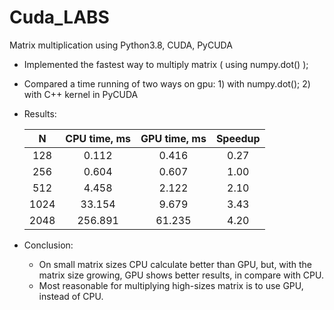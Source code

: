 # Cuda_LABS
Matrix multiplication using Python3.8, CUDA, PyCUDA
- Implemented the fastest way to multiply matrix ( using numpy.dot() );
- Compared a time running of two ways on gpu: 1) with numpy.dot(); 2) with C++ kernel in PyCUDA 
- Results:

  |  N  | CPU time, ms | GPU time, ms | Speedup|
  |:---:|:------------:|:------------:|:------:|
  | 128 |        0.112 |        0.416 |    0.27|
  | 256 |        0.604 |        0.607 |    1.00|
  | 512 |        4.458 |        2.122 |    2.10|
  |1024 |       33.154 |        9.679 |    3.43|
  |2048 |      256.891 |       61.235 |    4.20|
  
- Conclusion:
  - On small matrix sizes CPU calculate better than GPU, but, with the matrix size growing, GPU shows better results, in compare with CPU. 
  - Most reasonable for multiplying high-sizes matrix is to use GPU, instead of CPU.
